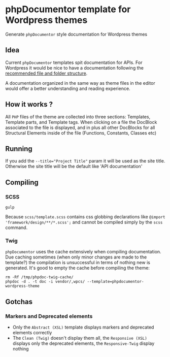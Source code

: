 # phpDocumentor template for Wordpress themes

Generate `phpDocumentor` style documentation for Wordpress themes

## Idea

Current `phpDocumentor` templates spit documentation for APIs.
For Wordpress it would be nice to have a documentation following the [recommended file and folder structure](https://developer.wordpress.org/themes/basics/organizing-theme-files/).

A documentation organized in the same way as theme files in the editor would offer a better understanding and reading experience.

## How it works ?

All `PHP` files of the theme are collected into three sections: Templates, Template parts, and Template tags.
When clicking on a file the DocBlock associated to the file is displayed, and in plus all other DocBlocks for all Structural Elements inside of the file (Functions, Constants, Classes etc) 

## Running

If you add the `--title="Project Title"` param it will be used as the site title.
Otherwise the site title will be the default like 'API documentation'

## Compiling

### SCSS

```
gulp
```

Because `scss/template.scss` contains css globbing declarations like `@import 'framework/design/**/*.scss';` and cannot be compiled simply by the `scss` command.

### Twig

`phpDocumentor` uses the cache extensively when compiling documentation.
Due caching sometimes (when only minor changes are made to the template?) the compilation is unsuccessful in terms of nothing new is generated.
It's good to empty the cache before compiling the theme:

```
rm -Rf /tmp/phpdoc-twig-cache/
phpdoc -d . -t doc -i vendor/,wpcs/ --template=phpdocumentor-wordpress-theme
```


## Gotchas

### Markers and Deprecated elements

- Only the `Abstract (XSL)` template displays markers and deprecated elements correctly
- The `Clean (Twig)` doesn't display them all, the `Responsive (XSL)` displays only the deprecated elements, the `Responsive-Twig` display nothing
